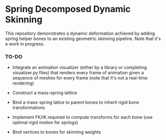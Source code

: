 # Spring Decomposed Dynamic Skinning
 This repository demonstrates a dynamic deformation achieved by adding spring helper bones to an 
existing geometric skinning pipeline. Note that it's a work in progress.



### TO-DO

- Integrate an animation visualizer (either by a  library or completing visualizer.py files) that renders 
every frame of animation given a sequence of meshes for every frame (note that it's not a real-time rendering)

- Construct a mass-spring lattice 

- Bind a mass-spring latice to parent bones to inherit rigid bone transformations

- Implement FK/IK required to compute transforms for each bone (use optimal rigid motion for springs) 

- Bind vertices to bones for skinning weights 
